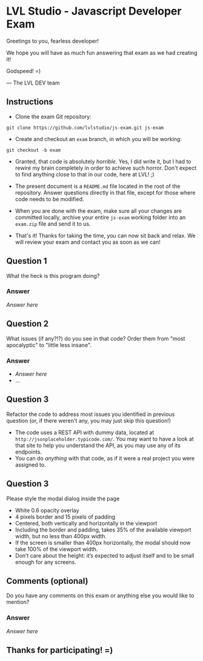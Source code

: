 # LVL Studio - Javascript Developer Exam

Greetings to you, fearless developer!

We hope you will have as much fun answering that exam as we had creating it!

Godspeed! =)

— The LVL DEV team

## Instructions

- Clone the exam Git repository:

```
git clone https://github.com/lvlstudio/js-exam.git js-exam
```

- Create and checkout an `exam` branch, in which you will be working:

```
git checkout -b exam
```

- Granted, that code is absolutely *horrible*. Yes, I did write it, but I had to rewire my brain completely in order to achieve such horror. Don't expect to find anything close to that in our code, here at LVL! ;)
- The present document is a `README.md` file located in the root of the repository. Answer questions directly in that file, except for those where code needs to be modified.
- When you are done with the exam, make sure all your changes are committed locally, archive your entire `js-exam` working folder into an `exam.zip` file and send it to us.


- That's it! Thanks for taking the time, you can now sit back and relax. We will review your exam and contact you as soon as we can!

## Question 1

What the heck is this program doing?

### Answer

*Answer here*

## Question 2

What issues (if any?!?) do you see in that code? Order them from "most apocalyptic" to "little less insane".

### Answer

- *Answer here*
- ...

## Question 3

Refactor the code to address most issues you identified in previous question (or, if there weren't any, you may just skip this question!)

- The code uses a REST API with dummy data, located at `http://jsonplaceholder.typicode.com/`. You may want to have a look at that site to help you understand the API, as you may use any of its endpoints.
- You can do *anything* with that code, as if it were a real project you were assigned to.

## Question 3

Please style the modal dialog inside the page

- White 0.6 opacity overlay
- 4 pixels border and 15 pixels of padding
- Centered, both vertically and horizontally in the viewport
- Including the border and padding, takes 35% of the available viewport width, but no less than 400px width.
- If the screen is smaller than 400px horizontally, the modal should now take 100% of the viewport width.
- Don’t care about the height: it’s expected to adjust itself and to be small enough for any screens.

## Comments (optional)

Do you have any comments on this exam or anything else you would like to mention?

### Answer

*Answer here*

## Thanks for participating! =)
